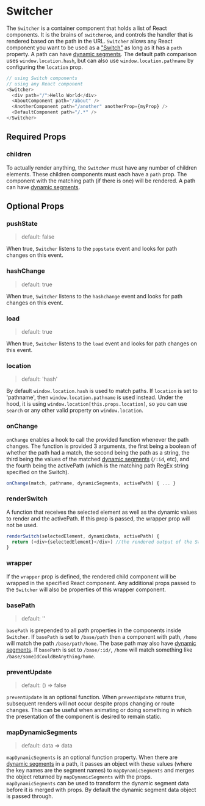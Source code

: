# Switcher

The `Switcher` is a container component that holds a list of React components. It is the brains of `switcheroo`, and controls the handler that is rendered based on the path in the URL. `Switcher` allows any React component you want to be used as a ["Switch"](./Switch.md) as long as it has a `path` property. A path can have [dynamic segments](./dynamic_segments.md). The default path comparison uses `window.location.hash`, but can also use `window.location.pathname` by configuring the `location` prop.

```js
// using Switch components
// using any React component
<Switcher>
  <div path="/">Hello World</div>
  <AboutComponent path="/about" />
  <AnotherComponent path="/another" anotherProp={myProp} />
  <DefaultComponent path="/.*" />
</Switcher>
```


## Required Props

### children

To actually render anything, the `Switcher` must have any number of children elements. These children components must each have a `path` prop. The component with the matching path (if there is one) will be rendered. A path can have [dynamic segments](./dynamic_segments.md).


## Optional Props

### pushState

> default: false

When true, `Switcher` listens to the `popstate` event and looks for path changes on this event.

### hashChange

> default: true

When true, `Switcher` listens to the `hashchange` event and looks for path changes on this event.

### load

> default: true

When true, `Switcher` listens to the `load` event and looks for path changes on this event.

### location

> default: 'hash'

By default `window.location.hash` is used to match paths. If `location` is set to 'pathname', then `window.location.pathname` is used instead. Under the hood, it is using `window.location[this.props.location]`, so you can use `search` or any other valid property on `window.location`.

### onChange

`onChange` enables a hook to call the provided function whenever the path changes. The function is provided 3 arguments, the first being a boolean of whether the path had a match, the second being the path as a string, the third being the values of the matched [dynamic segments](./dynamic_segments) (`/:id`, etc), and the fourth being the activePath (which is the matching path RegEx string specified on the Switch).

```js
onChange(match, pathname, dynamicSegments, activePath) { ... }
```

### renderSwitch

A function that receives the selected element as well as the dynamic values to render and the activePath. If this prop is passed, the wrapper prop will not be used.

```js
renderSwitch(selectedElement, dynamicData, activePath) {
  return (<div>{selectedElement}</div>) //the rendered output of the Switcher
}
```

### wrapper

If the `wrapper` prop is defined, the rendered child component will be wrapped in the specified React component. Any additional props passed to the `Switcher` will also be properties of this wrapper component.

### basePath

> default: ''

`basePath` is prepended to all path properties in the components inside `Switcher`. If `basePath` is set to `/base/path` then a component with path, `/home` will match the path `/base/path/home`. The base path may also have [dynamic segments](./dynamic_segments.md). If `basePath` is set to `/base/:id/`, `/home` will match something like `/base/someIdCouldBeAnything/home`.

### preventUpdate

> default: () => false

`preventUpdate` is an optional function. When `preventUpdate` returns true, subsequent renders will not occur despite props changing or route changes. This can be useful when animating or doing something in which the presentation of the component is desired to remain static.

### mapDynamicSegments

> default: data => data

`mapDynamicSegments` is an optional function property. When there are [dynamic segments](./dynamic_segments.md) in a path, it passes an object with these values (where the key names are the segment names) to `mapDynamicSegments` and merges the object returned by `mapDynamicSegments` with the props. `mapDynamicSegments` can be used to transform the dynamic segment data before it is merged with props. By default the dynamic segment data object is passed through.
